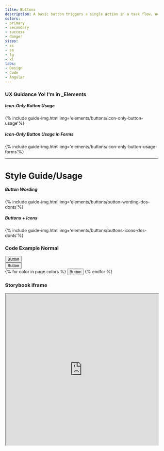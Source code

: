 ```yaml
---
title: Buttons
description: A basic button triggers a single action in a task flow. We use three types of button styles primary, secondary, and tertiary. We use these in different combinations to guide users to continue and complete tasks.
colors:
- primary
- secondary
- success
- danger
sizes:
- xs
- sm
- lg
- xl
tabs:
- Design
- Code 
- Angular
---
```


<div id="design" class="docs-tabs-content" markdown="1">

### UX Guidance Yo! I'm in _Elements

##### Icon-Only Button Usage
{% include guide-img.html img='elements/buttons/icon-only-button-usage'%} 

##### Icon-Only Button Usage in Forms
{% include guide-img.html img='elements/buttons/icon-only-button-usage-forms'%} 


<hr>

# Style Guide/Usage

##### Button Wording
{% include guide-img.html img='elements/buttons/button-wording-dos-donts'%} 

##### Buttons + Icons
{% include guide-img.html img='elements/buttons/buttons-icons-dos-donts'%}

</div>

<div id="code" class="docs-tabs-content" markdown="1">

### Code Example Normal
<div data-example>
  <button type="button" class="c-btn c-btn-primary">Button</button>
</div>

<div data-example>
  <button type="button" class="c-btn c-btn-primary">Button</button>
</div>


<div data-example>
{% for color in page.colors %}
<button type="button" class="c-btn c-btn-{{ color }}">Button</button>
{% endfor %}
</div>


</div>

<div id="angular" class="docs-tabs-content" markdown="1">

### Storybook iframe
<iframe title="storybook" width="100%" height="500px" src="https://pages.code.ipreo.com/josh-easter/storybook-demo/?path=/story/basic-elements--avatar&full=0&addons=1&stories=0&panelRight=0&addonPanel=storybooks%2Fstorybook-addon-knobs"></iframe>

</div>

